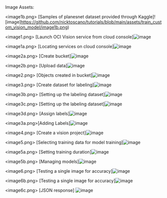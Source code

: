 Image Assets:

<image1b.png> [Samples of planesnet dataset provided through Kaggle]![image]https://github.com/nicktoscano/tutorials/blob/main/assets/train_custom_vision_model/image1b.png)

<image1.png> [Launch OCI Vision service from cloud console]![image](https://github.com/nicktoscano/tutorials/blob/main/assets/train_custom_vision_model/image1.png)

<image1a.png> [Locating services on cloud console]![image](https://github.com/nicktoscano/tutorials/blob/main/assets/train_custom_vision_model/image1a.png)

<image2a.png> [Create bucket]![image](https://github.com/nicktoscano/tutorials/blob/main/assets/train_custom_vision_model/image2a.png)

<image2b.png> [Upload data]![image](https://github.com/nicktoscano/tutorials/blob/main/assets/train_custom_vision_model/image2b.png)

<image2.png> [Objects created in bucket]![image](https://github.com/nicktoscano/tutorials/blob/main/assets/train_custom_vision_model/image2.png)

<image3.png> [Create dataset for labeling]![image](https://github.com/nicktoscano/tutorials/blob/main/assets/train_custom_vision_model/image3.png)

<image3b.png> [Setting up the labeling dataset]![image](https://github.com/nicktoscano/tutorials/blob/main/assets/train_custom_vision_model/image3b.png)

<image3c.png> [Setting up the labeling dataset]![image](https://github.com/nicktoscano/tutorials/blob/main/assets/train_custom_vision_model/image3c.png)

<image3d.png> [Assign labels]![image](https://github.com/nicktoscano/tutorials/blob/main/assets/train_custom_vision_model/image3d.png)

<image3a.png>[Adding Labels]![image](https://github.com/nicktoscano/tutorials/blob/main/assets/train_custom_vision_model/image3a.png)

<image4.png> [Create a vision project]![image](https://github.com/nicktoscano/tutorials/blob/main/assets/train_custom_vision_model/image4.png)

<image5.png> [Selecting training data for model training]![image](https://github.com/nicktoscano/tutorials/blob/main/assets/train_custom_vision_model/image5.png)

<image5a.png> [Setting training duration]![image](https://github.com/nicktoscano/tutorials/blob/main/assets/train_custom_vision_model/image5a.png)

<image5b.png> [Managing models]![image](https://github.com/nicktoscano/tutorials/blob/main/assets/train_custom_vision_model/image5b.png)

<image6.png> [Testing a single image for accuracy]![image](https://github.com/nicktoscano/tutorials/blob/main/assets/train_custom_vision_model/image6.png)

<image6b.png> [Testing a single image for accuracy]![image](https://github.com/nicktoscano/tutorials/blob/main/assets/train_custom_vision_model/image6b.png)

<image6c.png> [JSON response]
![image](https://github.com/nicktoscano/tutorials/blob/main/assets/train_custom_vision_model/image6c.png)

